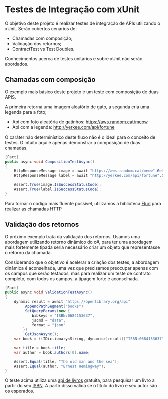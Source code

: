 # Testes de Integração com xUnit

O objetivo deste projeto é realizar testes de integração de APIs utilizando o xUnit.
Serão cobertos cenários de:
* Chamadas com composição;
* Validação dos retornos;
* ContractTest vs Test Doubles.

Conhecimentos acerca de testes unitários e sobre xUnit não serão abordados.

## Chamadas com composição

O exemplo mais básico deste projeto é um teste com composição de duas APIS.

A primeira retorna uma imagem aleatório de gato, a segunda cria uma legenda para a foto;

* Api com foto aleatória de gatinhos: https://aws.random.cat/meow
* Api com a legenda: http://yerkee.com/api/fortune

O caráter não determinístico deste fluxo não é o ideal para o conceito de testes. O intuito aqui é apenas demonstrar a composição de duas chamadas.

``` c#
[Fact]
public async void CompositionTestAsync()
{
    HttpResponseMessage image = await "https://aws.random.cat/meow".GetAsync();
    HttpResponseMessage label = await "http://yerkee.com/api/fortune".GetAsync();

    Assert.True(image.IsSuccessStatusCode);
    Assert.True(label.IsSuccessStatusCode);
}
```

Para tornar o código mais fluente possível, utilizamos a biblioteca [Flurl](https://flurl.dev/) para realizar as chamadas HTTP

## Validação dos retornos

O próximo exemplo trata da validação dos retornos. Usamos uma abordagem utilizando retorno dinâmico do c#, para ter uma abordagem mais fortemente tipada seria necessário criar um objeto que representasse o retorno da chamada. 

Considerando que o objetivo é acelerar a criação dos testes, a abordagem dinâmica é aconselhada, uma vez que precisamos preocupar apenas com os campos que serão testados, mas para realizar um teste de contrato completo, com todos os campos, a tipagem forte é aconselhada. 

``` c#
[Fact]
public async void ValidationTestAsync()
{
    dynamic result = await "https://openlibrary.org/api"
        .AppendPathSegment("books")
        .SetQueryParams(new { 
            bibkeys = "ISBN:0684153637", 
            jscmd = "data",
            format = "json"
        })
        .GetJsonAsync();
    var book = ((IDictionary<String, dynamic>)result)["ISBN:0684153637"];

    var title = book.title;
    var author = book.authors[0].name;

    Assert.Equal(title, "The old man and the sea");
    Assert.Equal(author, "Ernest Hemingway");
}
```

O teste acima utiliza uma [api de livros](https://openlibrary.org/) gratuita, para pesquisar um livro a partir do seu [ISBN](https://pt.wikipedia.org/wiki/International_Standard_Book_Number). A partir disso valida se o título do livro e seu autor são os esperados.
